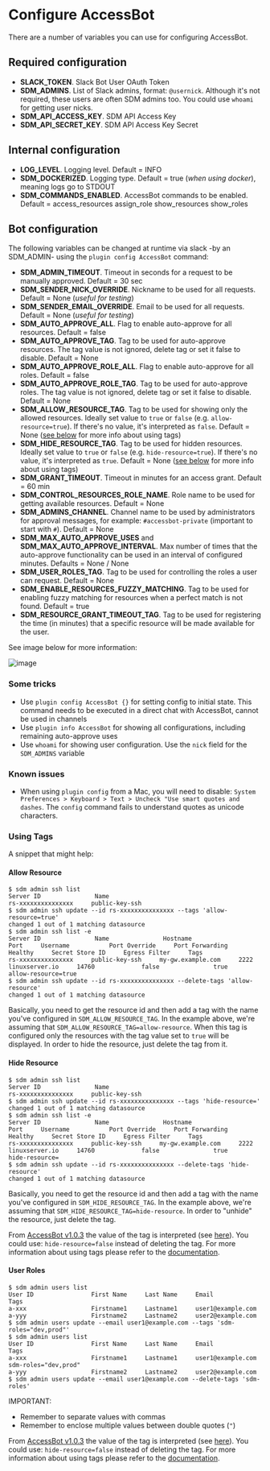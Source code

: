# Configure AccessBot

There are a number of variables you can use for configuring AccessBot.

## Required configuration
* **SLACK_TOKEN**. Slack Bot User OAuth Token
* **SDM_ADMINS**. List of Slack admins, format: `@usernick`. Although it's not required, these users are often SDM admins too. You could use `whoami` for getting user nicks. 
* **SDM_API_ACCESS_KEY**. SDM API Access Key
* **SDM_API_SECRET_KEY**. SDM API Access Key Secret

## Internal configuration
* **LOG_LEVEL**. Logging level. Default = INFO
* **SDM_DOCKERIZED**. Logging type. Default = true (_when using docker_), meaning logs go to STDOUT
* **SDM_COMMANDS_ENABLED**. AccessBot commands to be enabled. Default = access_resources assign_role show_resources show_roles

## Bot configuration
The following variables can be changed at runtime via slack -by an SDM_ADMIN- using the `plugin config AccessBot` command:
* **SDM_ADMIN_TIMEOUT**. Timeout in seconds for a request to be manually approved. Default = 30 sec
* **SDM_SENDER_NICK_OVERRIDE**. Nickname to be used for all requests. Default = None (_useful for testing_)
* **SDM_SENDER_EMAIL_OVERRIDE**. Email to be used for all requests. Default = None (_useful for testing_)
* **SDM_AUTO_APPROVE_ALL**. Flag to enable auto-approve for all resources. Default = false
* **SDM_AUTO_APPROVE_TAG**. Tag to be used for auto-approve resources. The tag value is not ignored, delete tag or set it false to disable. Default = None
* **SDM_AUTO_APPROVE_ROLE_ALL**. Flag to enable auto-approve for all roles. Default = false
* **SDM_AUTO_APPROVE_ROLE_TAG**. Tag to be used for auto-approve roles. The tag value is not ignored, delete tag or set it false to disable. Default = None
* **SDM_ALLOW_RESOURCE_TAG**. Tag to be used for showing only the allowed resources. Ideally set value to `true` or `false` (e.g. `allow-resource=true`). If there's no value, it's interpreted as `false`. Default = None ([see below](#using-tags) for more info about using tags)
* **SDM_HIDE_RESOURCE_TAG**. Tag to be used for hidden resources. Ideally set value to `true` or `false` (e.g. `hide-resource=true`). If there's no value, it's interpreted as `true`. Default = None ([see below](#using-tags) for more info about using tags)
* **SDM_GRANT_TIMEOUT**. Timeout in minutes for an access grant. Default = 60 min
* **SDM_CONTROL_RESOURCES_ROLE_NAME**. Role name to be used for getting available resources. Default = None
* **SDM_ADMINS_CHANNEL**. Channel name to be used by administrators for approval messages, for example: `#accessbot-private` (important to start with `#`). Default = None
* **SDM_MAX_AUTO_APPROVE_USES** and **SDM_MAX_AUTO_APPROVE_INTERVAL**. Max number of times that the auto-approve functionality can be used in an interval of configured minutes. Defaults = None / None
* **SDM_USER_ROLES_TAG**. Tag to be used for controlling the roles a user can request. Default = None
* **SDM_ENABLE_RESOURCES_FUZZY_MATCHING**. Tag to be used for enabling fuzzy matching for resources when a perfect match is not found. Default = true
* **SDM_RESOURCE_GRANT_TIMEOUT_TAG**. Tag to be used for registering the time (in minutes) that a specific resource will be made available for the user.

See image below for more information:

![image](img/bot-config.gif)

### Some tricks
* Use `plugin config AccessBot {}` for setting config to initial state. This command needs to be executed in a direct chat with AccessBot, cannot be used in channels
* Use `plugin info AccessBot` for showing all configurations, including remaining auto-approve uses
* Use `whoami` for showing user configuration. Use the `nick` field for the `SDM_ADMINS` variable

### Known issues
* When using `plugin config` from a Mac, you will need to disable: 
`System Preferences > Keyboard > Text > Uncheck "Use smart quotes and dashes`. The `config` command fails to understand quotes as unicode characters.

### Using Tags
A snippet that might help:

#### Allow Resource
```
$ sdm admin ssh list
Server ID               Name
rs-xxxxxxxxxxxxxxx     public-key-ssh
$ sdm admin ssh update --id rs-xxxxxxxxxxxxxxx --tags 'allow-resource=true'
changed 1 out of 1 matching datasource
$ sdm admin ssh list -e
Server ID               Name               Hostname                Port     Username           Port Override     Port Forwarding     Healthy     Secret Store ID     Egress Filter     Tags
rs-xxxxxxxxxxxxxxx     public-key-ssh     my-gw.example.com     2222     linuxserver.io     14760             false               true                                              allow-resource=true
$ sdm admin ssh update --id rs-xxxxxxxxxxxxxxx --delete-tags 'allow-resource'
changed 1 out of 1 matching datasource
```

Basically, you need to get the resource id and then add a tag with the name you've configured in `SDM_ALLOW_RESOURCE_TAG`. In the example above, we're assuming that `SDM_ALLOW_RESOURCE_TAG=allow-resource`. When this tag is configured only the resources with the tag value set to `true` will be displayed. In order to hide the resource, just delete the tag from it.

#### Hide Resource
```
$ sdm admin ssh list
Server ID               Name
rs-xxxxxxxxxxxxxxx     public-key-ssh
$ sdm admin ssh update --id rs-xxxxxxxxxxxxxxx --tags 'hide-resource='
changed 1 out of 1 matching datasource
$ sdm admin ssh list -e
Server ID               Name               Hostname                Port     Username           Port Override     Port Forwarding     Healthy     Secret Store ID     Egress Filter     Tags
rs-xxxxxxxxxxxxxxx     public-key-ssh     my-gw.example.com     2222     linuxserver.io     14760             false               true                                              hide-resource=
$ sdm admin ssh update --id rs-xxxxxxxxxxxxxxx --delete-tags 'hide-resource'
changed 1 out of 1 matching datasource
```

Basically, you need to get the resource id and then add a tag with the name you've configured in `SDM_HIDE_RESOURCE_TAG`. In the example above, we're assuming that `SDM_HIDE_RESOURCE_TAG=hide-resource`. In order to "unhide" the resource, just delete the tag.
 
From [AccessBot v1.0.3](https://github.com/strongdm/accessbot/releases/tag/1.0.3) the value of the tag is interpreted (see [here](https://github.com/strongdm/accessbot/issues/83)). You could use: `hide-resource=false` instead of deleting the tag. For more information about using tags please refer to the [documentation](https://www.strongdm.com/docs/automation/getting-started/tags).

#### User Roles
```
$ sdm admin users list
User ID                First Name     Last Name     Email                            Tags
a-xxx                  Firstname1     Lastname1     user1@example.com
a-yyy                  Firstname2     Lastname2     user2@example.com
$ sdm admin users update --email user1@example.com --tags 'sdm-roles="dev,prod"'
$ sdm admin users list
User ID                First Name     Last Name     Email                              Tags
a-xxx                  Firstname1     Lastname1     user1@example.com          sdm-roles="dev,prod"
a-yyy                  Firstname2     Lastname2     user2@example.com
$ sdm admin users update --email user1@example.com --delete-tags 'sdm-roles'
```

IMPORTANT:
* Remember to separate values with commas
* Remember to enclose multiple values between double quotes (`"`)

From [AccessBot v1.0.3](https://github.com/strongdm/accessbot/releases/tag/1.0.3) the value of the tag is interpreted (see [here](https://github.com/strongdm/accessbot/issues/83)). You could use: `hide-resource=false` instead of deleting the tag. For more information about using tags please refer to the [documentation](https://www.strongdm.com/docs/automation/getting-started/tags).
